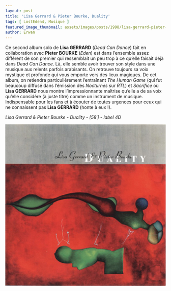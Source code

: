 ```yaml
---
layout: post
title: 'Lisa Gerrard & Pieter Bourke, Duality'
tags: [ LostEden4, Musique ]
featured_image_thumbnail: assets/images/posts/1998/lisa-gerrard-pieter-bourke-duality.jpg
author: Erwan
---
```


Ce second album solo de **Lisa GERRARD** (*Dead Can Dance*) fait en collaboration avec **Pieter BOURKE** (*Eden*) est dans l’ensemble assez différent de son premier qui ressemblait un peu trop à ce qu’elle faisait déjà dans *Dead Can Dance*. Là, elle semble avoir trouver son style dans une musique aux relents parfois arabisants. On retrouve toujours sa voix mystique et profonde qui vous emporte vers des lieux magiques. De cet album, on retiendra particulièrement l’entraînant *The Human Game* (qui fut beaucoup diffusé dans l’émission des *Nocturnes* sur *RTL*) et *Sacrifice* où **Lisa GERRARD** nous montre l’impressionnante maîtrise qu’elle a de sa voix qu’elle considère (à juste titre) comme un instrument de musique. Indispensable pour les fans et à écouter de toutes urgences pour ceux qui ne connaissent pas **Lisa GERRARD** (honte à eux !).           

*Lisa Gerrard & Pieter Bourke - Duality - [58′] - label 4D*

![Lisa Gerrard & Pieter Bourke, Duality](assets/images/posts/1998/lisa-gerrard-pieter-bourke-duality.jpg) 